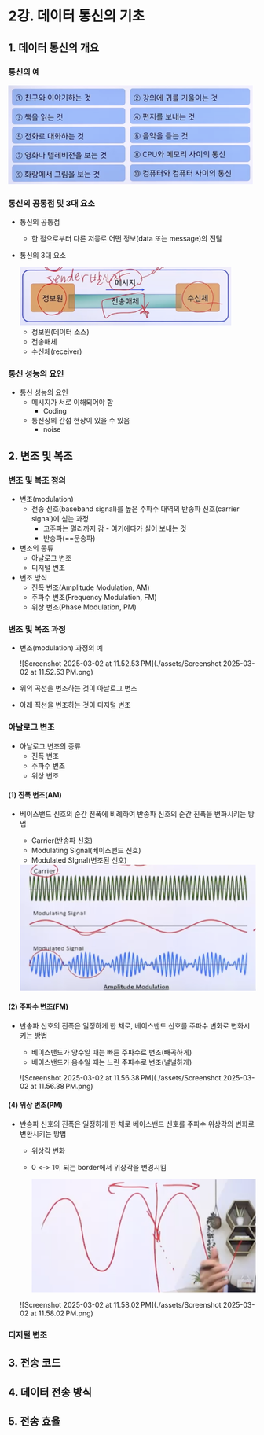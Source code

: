 # 2강. 데이터 통신의 기초

## 1. 데이터 통신의 개요

### 통신의 예

<img src="./assets/Screenshot 2025-03-02 at 12.21.41 AM.png" alt="Screenshot 2025-03-02 at 12.21.41 AM" style="zoom:50%;" />



### 통신의 공통점 및 3대 요소

- 통신의 공통점

  - 한 점으로부터 다른 저믕로 어떤 정보(data 또는 message)의 전달

- 통신의 3대 요소

  <img src="./assets/Screenshot 2025-03-02 at 12.24.03 AM.png" alt="Screenshot 2025-03-02 at 12.24.03 AM" style="zoom:50%;" />

  - 정보원(데이터 소스)
  - 전송매체
  - 수신체(receiver)



### 통신 성능의 요인

- 통신 성능의 요인
  - 메시지가 서로 이해되어야 함
    - Coding
  - 통신상의 간섭 현상이 있을 수 있음
    - noise



## 2. 변조 및 복조

### 변조 및 복조 정의

- 변조(modulation)
  - 전송 신호(baseband signal)를 높은 주파수 대역의 반송파 신호(carrier signal)에 싣는 과정
    - 고주파는 멀리까지 감 - 여기에다가 실어 보내는 것
    - 반송파(==운송파)
- 변조의 종류
  - 아날로그 변조
  - 디지털 변조
- 변조 방식
  - 진폭 변조(Amplitude Modulation, AM)
  - 주파수 변조(Frequency Modulation, FM)
  - 위상 변조(Phase Modulation, PM)



### 변조 및 복조 과정

- 변조(modulation) 과정의 예

  ![Screenshot 2025-03-02 at 11.52.53 PM](./assets/Screenshot 2025-03-02 at 11.52.53 PM.png)

- 위의 곡선을 변조하는 것이 아날로그 변조

- 아래 직선을 변조하는 것이 디지털 변조



### 아날로그 변조

- 아날로그 변조의 종류
  - 진폭 변조
  - 주파수 변조
  - 위상 변조



#### (1) 진폭 변조(AM)

- 베이스밴드 신호의 순간 진폭에 비례하여 반송파 신호의 순간 진폭을 변화시키는 방법

  - Carrier(반송파 신호)
  - Modulating Signal(베이스밴드 신호)
  - Modulated SIgnal(변조된 신호)

  <img src="./assets/Screenshot 2025-03-02 at 11.55.19 PM.png" alt="Screenshot 2025-03-02 at 11.55.19 PM" style="zoom:50%;" />



#### (2) 주파수 변조(FM)

- 반송파 신호의 진폭은 일정하게 한 채로, 베이스밴드 신호를 주파수 변화로 변화시키는 방법

  - 베이스밴드가 양수일 때는 빠른 주파수로 변조(빼곡하게)
  - 베이스밴드가 음수일 때는 느린 주파수로 변조(널널하게)

  ![Screenshot 2025-03-02 at 11.56.38 PM](./assets/Screenshot 2025-03-02 at 11.56.38 PM.png)



#### (4) 위상 변조(PM)

- 반송파 신호의 진폭은 일정하게 한 채로 베이스밴드 신호를 주파수 위상각의 변화로 변환시키는 방법

  - 위상각 변화

  - 0 <-> 1이 되는 border에서 위상각을 변경시킴

    <img src="./assets/Screenshot 2025-03-02 at 11.58.33 PM.png" alt="Screenshot 2025-03-02 at 11.58.33 PM" style="zoom:50%;" />

  ![Screenshot 2025-03-02 at 11.58.02 PM](./assets/Screenshot 2025-03-02 at 11.58.02 PM.png)

### 디지털 변조



## 3. 전송 코드

###



## 4. 데이터 전송 방식

###



## 5. 전송 효율

###